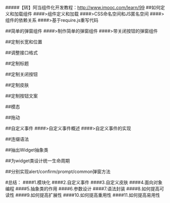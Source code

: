 #####【转】阿当组件化开发教程：<a href="http://www.imooc.com/learn/99">http://www.imooc.com/learn/99</a>
##如何定义和加载组件
####>组件定义和加载
####>CSS命名空间和JS匿名空间
####>组件的依赖关系
####>基于require.js重写代码

##简单的弹窗组件
####>制作简单的弹窗组件
####>带关闭按钮的弹窗组件

##定制长宽和位置

##调整接口格式

##定制标题

##定制关闭按钮

##定制皮肤

##定制按钮文案

##模态

##拖动

##自定义事件
####>自定义事件概述
####>自定义事件的实现

##连缀语法

##抽出Widget抽象类

##为widget类设计统一生命周期

##分别实现alert/confirm/prompt/common弹窗方法

#总结：
####1.模块化
####2.自定义事件
####3.自定义皮肤
####4.面向对象编程
####5.抽象类的作用
####6.参数设计
####7.语法封装
####8.如何提高可读性
####9.如何提高扩展性
####10.如何提高重用性
####11.如何提高易用性